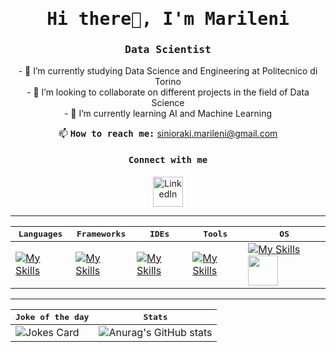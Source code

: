 <!-- ## Hi there 👋
My name is Marileni -->

<h1 align="center"><samp>Hi there👋, I'm Marileni</samp></h1>

<h3 align="center"><samp>Data Scientist</samp></h3>

<!--<div style="text-align: center;"> -->
<!--    <div style="display: inline-block; text-align: left;">
- 🔭 I’m currently studying Data Science and Engineering at Politecnico di Torino <br>
- 🌱 I’m currently learning AI and Machine Learning <br>
- 👯 I’m looking to collaborate on different projects in the field of Data Science <br>
   </div> -->
<!-- </div> -->

<p align="center">
  - 🔭 I’m currently studying Data Science and Engineering at Politecnico di Torino <br>
  - 👯 I’m looking to collaborate on different projects in the field of Data Science <br>
  - 🌱 I’m currently learning AI and Machine Learning <br>
</p>

<!-- <p align="center"> <img src="https://komarev.com/ghpvc/?username=eva-chris&label=Profile%20views&color=0e75b6&style=flat" alt="eva-chris" /> </p>-->

<!-- 
<p align="center">
<img align="center" src="https://mir-s3-cdn-cf.behance.net/project_modules/disp/601014116770475.6068beff4640a.gif" alt="coding" width="45%" border="0" style="max-width: 100%;">
</p>
-->

<p align="center">
📫 <b><samp>How to reach me:</b> <a href = "mailto: sinioraki.marileni@gmail.com">sinioraki.marileni@gmail.com</samp></a>
<!-- <br>😄 <samp><b>Pronouns:</b> she/her </samp> -->
</p>

<h4 align="center"><samp>Connect with me</samp></h4>
<p align="center">
  <a href="https://www.linkedin.com/in/marileni-sinioraki" target="_blank">
    <img alt="LinkedIn" title="LinkedIn" height="48" width="48" src="https://img.icons8.com/?size=100&id=13930&format=png&color=000000"></a>
<!--   <a href="https://www.discord.com/users/_paracosm">
    <img alt="Discord" title="Discord" height="48" width="48" src="https://github.com/Eva-Chris/Eva-Chris/assets/25487874/ba7a7fb5-fe94-44e8-9962-a54269172b4e"></a>
  <a href="https://steamcommunity.com/id/paracosm_/">
    <img alt="Steam" title="Steam" height="48" width="48" src="https://github.com/Eva-Chris/Eva-Chris/assets/25487874/d1fd92b1-4df6-4974-adaa-71f1e9fadd31"></a>
  <a href="https://www.goodreads.com/user/show/85504188-paracosm">
    <img alt="Goodreads" title="Goodreads" height="48" width="48" src="https://github.com/Eva-Chris/Eva-Chris/assets/25487874/51b5bfce-22c0-4120-81a4-9ca6cddff392"></a>
  <a href="https://open.spotify.com/user/prpnyh226d2judbq0fnpzgod2?si=4e3188c246294181">
    <img alt="Spotify" title="Spotify" height="48" width="48" src="https://cdn.simpleicons.org/spotify"></a> -->
</p>


<hr>

| <samp>Languages</samp> | <samp>Frameworks</samp>  | <samp>IDEs</samp>  | <samp>Tools</samp> | <samp>OS</samp>
| ------------- | ------------- | -------------  | ------------- | ------------- |
| [![My Skills](https://skillicons.dev/icons?i=html,css,py,js,ts,java,cpp,c&perline=4)](https://skillicons.dev) | [![My Skills](https://skillicons.dev/icons?i=angular,flask)](https://skillicons.dev)  | [![My Skills](https://skillicons.dev/icons?i=vscode,eclipse)](https://skillicons.dev)  | [![My Skills](https://skillicons.dev/icons?i=figma,git,postman)](https://skillicons.dev) | [![My Skills](https://skillicons.dev/icons?i=linux)](https://skillicons.dev) <img src="https://github.com/Eva-Chris/Eva-Chris/assets/25487874/c807cb7b-4d26-4149-b9ce-74eaf85799c6" width="48px"> |


<hr>

| <samp>Joke of the day</samp> | <samp>Stats</samp> |
| ------------- | -------------  |
| ![Jokes Card](https://readme-jokes.vercel.app/api?theme=radical) | ![Anurag's GitHub stats](https://github-readme-stats.vercel.app/api?username=Marileni&show_icons=true&theme=radical) |

<!--
**Marileni/Marileni** is a ✨ _special_ ✨ repository because its `README.md` (this file) appears on your GitHub profile.

Here are some ideas to get you started:
- 🤔 I’m looking for help with ...
- 💬 Ask me about ...
- 📫 How to reach me: ...
- 😄 Pronouns: ...
- ⚡ Fun fact: ...

-->
